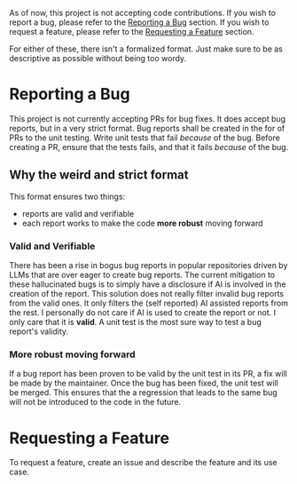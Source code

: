 As of now, this project is not accepting code contributions.
If you wish to report a bug, please refer to the [Reporting a Bug](#reporting-a-bug) section.
If you wish to request a feature, please refer to the [Requesting a Feature](#reporting-a-feature) section.

For either of these, there isn't a formalized format.
Just make sure to be as descriptive as possible without being too wordy.

# Reporting a Bug
This project is not currently accepting PRs for bug fixes.
It does accept bug reports, but in a very strict format.
Bug reports shall be created in the for of PRs to the unit testing.
Write unit tests that fail _because_ of the bug.
Before creating a PR, ensure that the tests fails, and that it fails _because_ of the bug.

## Why the weird and strict format
This format ensures two things:
- reports are valid and verifiable
- each report works to make the code **more robust** moving forward

### Valid and Verifiable
There has been a rise in bogus bug reports in popular repositories driven by LLMs that are over eager to create bug reports.
The current mitigation to these hallucinated bugs is to simply have a disclosure if AI is involved in the creation of the report.
This solution does not really filter invalid bug reports from the valid ones.
It only filters the (self reported) AI assisted reports from the rest.
I personally do not care if AI is used to create the report or not.
I only care that it is **valid**.
A unit test is the most sure way to test a bug report's validity.

### More robust moving forward
If a bug report has been proven to be valid by the unit test in its PR, a fix will be made by the maintainer.
Once the bug has been fixed, the unit test will be merged.
This ensures that the a regression that leads to the same bug will not be introduced to the code in the future.

# Requesting a Feature
To request a feature, create an issue and describe the feature and its use case.

